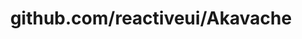 ---
layout: post
title: github.com/reactiveui/Akavache
categories: link
tags: [انگلیسی, گیت‌هاب, برنامه‌نویسی]
---